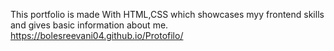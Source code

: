 This portfolio is made With HTML,CSS which showcases myy frontend skills and gives basic information about me. https://bolesreevani04.github.io/Protofilo/